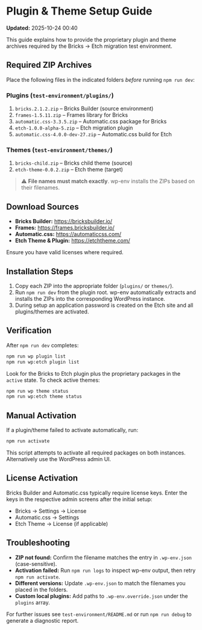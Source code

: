# Plugin & Theme Setup Guide

**Updated:** 2025-10-24 00:40

This guide explains how to provide the proprietary plugin and theme archives required by the Bricks → Etch migration test environment.

## Required ZIP Archives

Place the following files in the indicated folders *before* running `npm run dev`:

### Plugins (`test-environment/plugins/`)

1. `bricks.2.1.2.zip` – Bricks Builder (source environment)
2. `frames-1.5.11.zip` – Frames library for Bricks
3. `automatic.css-3.3.5.zip` – Automatic.css package for Bricks
4. `etch-1.0.0-alpha-5.zip` – Etch migration plugin
5. `automatic.css-4.0.0-dev-27.zip` – Automatic.css build for Etch

### Themes (`test-environment/themes/`)

1. `bricks-child.zip` – Bricks child theme (source)
2. `etch-theme-0.0.2.zip` – Etch theme (target)

> ⚠️ **File names must match exactly**. wp-env installs the ZIPs based on their filenames.

## Download Sources

- **Bricks Builder:** https://bricksbuilder.io/
- **Frames:** https://frames.bricksbuilder.io/
- **Automatic.css:** https://automaticcss.com/
- **Etch Theme & Plugin:** https://etchtheme.com/

Ensure you have valid licenses where required.

## Installation Steps

1. Copy each ZIP into the appropriate folder (`plugins/` or `themes/`).
2. Run `npm run dev` from the plugin root. wp-env automatically extracts and installs the ZIPs into the corresponding WordPress instance.
3. During setup an application password is created on the Etch site and all plugins/themes are activated.

## Verification

After `npm run dev` completes:

```bash
npm run wp plugin list
npm run wp:etch plugin list
```

Look for the Bricks to Etch plugin plus the proprietary packages in the `active` state. To check active themes:

```bash
npm run wp theme status
npm run wp:etch theme status
```

## Manual Activation

If a plugin/theme failed to activate automatically, run:

```bash
npm run activate
```

This script attempts to activate all required packages on both instances. Alternatively use the WordPress admin UI.

## License Activation

Bricks Builder and Automatic.css typically require license keys. Enter the keys in the respective admin screens after the initial setup:

- Bricks → Settings → License
- Automatic.css → Settings
- Etch Theme → License (if applicable)

## Troubleshooting

- **ZIP not found:** Confirm the filename matches the entry in `.wp-env.json` (case-sensitive).
- **Activation failed:** Run `npm run logs` to inspect wp-env output, then retry `npm run activate`.
- **Different versions:** Update `.wp-env.json` to match the filenames you placed in the folders.
- **Custom local plugins:** Add paths to `.wp-env.override.json` under the `plugins` array.

For further issues see `test-environment/README.md` or run `npm run debug` to generate a diagnostic report.
